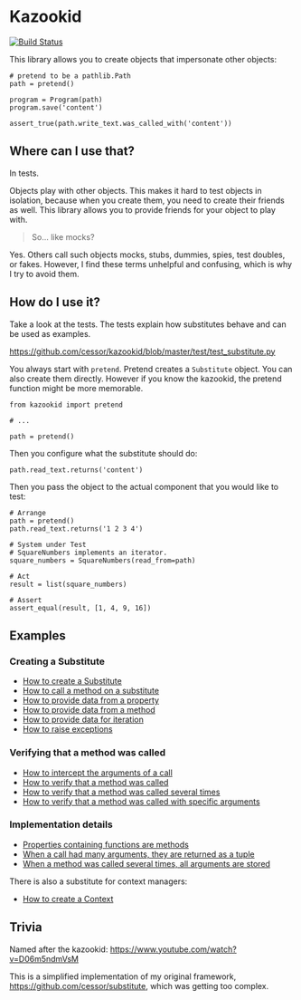 Kazookid
========

[![Build Status](https://travis-ci.org/cessor/kazookid.svg?branch=master)](https://travis-ci.org/cessor/kazookid)

This library allows you to create objects that impersonate other objects:

```
# pretend to be a pathlib.Path
path = pretend()

program = Program(path)
program.save('content')

assert_true(path.write_text.was_called_with('content'))
```

Where can I use that?
---------------------

In tests.

Objects play with other objects. This makes it hard to test objects in isolation, because when you create them, you need to create their friends as well. This library allows you to provide friends for your object to play with.

> So... like mocks?

Yes. Others call such objects mocks, stubs, dummies, spies, test doubles, or fakes. However, I find these terms unhelpful and confusing, which is why I try to avoid them.


How do I use it?
----------------

Take a look at the tests. The tests explain how substitutes behave and can be used as examples.

https://github.com/cessor/kazookid/blob/master/test/test_substitute.py

You always start with ```pretend```. Pretend creates a ```Substitute``` object. You can also create them directly. However if you know the kazookid, the pretend function might be more memorable.

```
from kazookid import pretend

# ...

path = pretend()
```

Then you configure what the substitute should do:

```
path.read_text.returns('content')
```

Then you pass the object to the actual component that you would like to test:

```
# Arrange
path = pretend()
path.read_text.returns('1 2 3 4')

# System under Test
# SquareNumbers implements an iterator.
square_numbers = SquareNumbers(read_from=path)

# Act
result = list(square_numbers)

# Assert
assert_equal(result, [1, 4, 9, 16])
```

Examples
--------

### Creating a Substitute

 - [How to create a Substitute](https://github.com/cessor/kazookid/blob/master/test/test_substitute.py#L5)
 - [How to call a method on a substitute](https://github.com/cessor/kazookid/blob/master/test/test_substitute.py#L31)
 - [How to provide data from a property](https://github.com/cessor/kazookid/blob/master/test/test_substitute.py#L151)
 - [How to provide data from a method](https://github.com/cessor/kazookid/blob/master/test/test_substitute.py#L135)
 - [How to provide data for iteration](https://github.com/cessor/kazookid/blob/master/test/test_substitute.py#L203)
 - [How to raise exceptions](https://github.com/cessor/kazookid/blob/master/test/test_substitute.py#L188)

### Verifying that a method was called

 - [How to intercept the arguments of a call](https://github.com/cessor/kazookid/blob/master/test/test_substitute.py#L109)
 - [How to verify that a method was called](https://github.com/cessor/kazookid/blob/master/test/test_substitute.py#L44)
 - [How to verify that a method was called several times](https://github.com/cessor/kazookid/blob/master/test/test_substitute.py#L58)
 - [How to verify that a method was called with specific arguments](https://github.com/cessor/kazookid/blob/master/test/test_substitute.py#L77)

### Implementation details

 - [Properties containing functions are methods](https://github.com/cessor/kazookid/blob/master/test/test_substitute.py#L167)
 - [When a call had many arguments, they are returned as a tuple](https://github.com/cessor/kazookid/blob/master/test/test_substitute.py#L122)
 - [When a method was called several times, all arguments are stored](https://github.com/cessor/kazookid/blob/master/test/test_substitute.py#L94)

There is also a substitute for context managers:

 - [How to create a Context](https://github.com/cessor/kazookid/blob/master/test/test_context.py#L5)


Trivia
------

Named after the kazookid: https://www.youtube.com/watch?v=D06m5ndmVsM
<!-- https://www.youtube.com/watch?v=g-sgw9bPV4A -->

This is a simplified implementation of my original framework, https://github.com/cessor/substitute, which was getting too complex.
